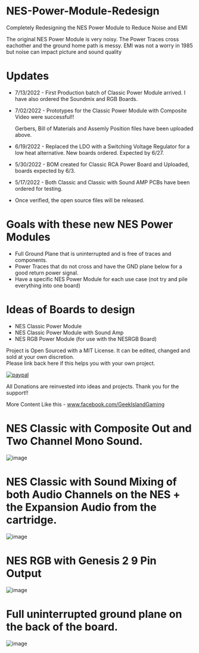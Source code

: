 # NES-Power-Module-Redesign
Completely Redesigning the NES Power Module to Reduce Noise and EMI

The original NES Power Module is very noisy.  The Power Traces cross eachother and the ground home path is messy.
EMI was not a worry in 1985 but noise can impact picture and sound quality

# Updates
- 7/13/2022 - First Production batch of Classic Power Module arrived.  I have also ordered the Soundmix and RGB Boards.
- 7/02/2022 - Prototypes for the Classic Power Module with Composite Video were successful!! 
  
  Gerbers, Bill of Materials and Assemly Position files have been uploaded above.
- 6/19/2022 - Replaced the LDO with a Switching Voltage Regulator for a low heat alternative.  New boards ordered. Expected by 6/27.
- 5/30/2022 - BOM created for Classic RCA Power Board and Uploaded, boards expected by 6/3.
- 5/17/2022 - Both Classic and Classic with Sound AMP PCBs have been ordered for testing.  
- Once verified, the open source files will be released.


# Goals with these new NES Power Modules
- Full Ground Plane that is uninterrupted and is free of traces and components.
- Power Traces that do not cross and have the GND plane below for a good return power signal.
- Have a specific NES Power Module for each use case (not try and pile everything into one board)

# Ideas of Boards to design
- NES Classic Power Module
- NES Classic Power Module with Sound Amp
- NES RGB Power Module (for use with the NESRGB Board)

Project is Open Sourced with a MIT License. It can be edited, changed and sold at your own discretion.  
Please link back here if this helps you with your own project.

[![paypal](https://www.paypalobjects.com/en_US/i/btn/btn_donateCC_LG.gif)](https://www.paypal.com/donate/?hosted_button_id=97YFBJX4NXA8W)

All Donations are reinvested into ideas and projects. Thank you for the support!!

More Content Like this - www.facebook.com/GeekIslandGaming

# NES Classic with Composite Out and Two Channel Mono Sound.
![image](https://user-images.githubusercontent.com/70423454/174685321-91c718d3-b8c1-4080-bf2e-ccdbdbf5ab00.png)


# NES Classic with Sound Mixing of both Audio Channels on the NES + the Expansion Audio from the cartridge.
![image](https://user-images.githubusercontent.com/70423454/178882663-5e6f7176-0790-40b1-b94a-51364d7455e1.png)


# NES RGB with Genesis 2 9 Pin Output
![image](https://user-images.githubusercontent.com/70423454/178882385-84817309-5f44-4b34-9d2e-d211b67a140b.png)


# Full uninterrupted ground plane on the back of the board.
![image](https://user-images.githubusercontent.com/70423454/178882985-10113429-9c53-49d7-8af7-299f41ff552a.png)




